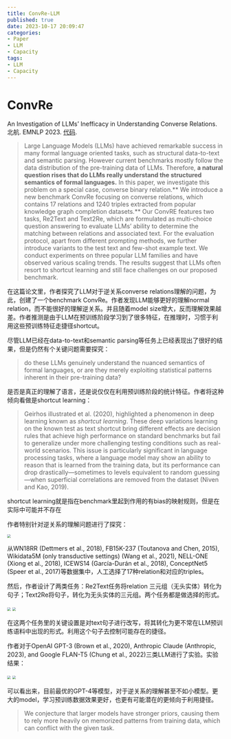 ```yaml
---
title: ConvRe-LLM
published: true
date: 2023-10-17 20:09:47
categories:
- Paper
- LLM
- Capacity
tags:
- LLM
- Capacity
---
```


# ConvRe

An Investigation of LLMs’ Inefficacy in Understanding Converse Relations. 北航. EMNLP 2023. [代码](https://github.com/3B-Group/ConvRe).

> Large Language Models (LLMs) have achieved remarkable success in many formal language oriented tasks, such as structural data-to-text and semantic parsing. However current benchmarks mostly follow the data distribution of the pre-training data of LLMs. Therefore, **a natural question rises that do LLMs really understand the structured semantics of formal languages.** In this paper, we investigate this problem on a special case, converse binary relation.** We introduce a new benchmark ConvRe focusing on converse relations, which contains 17 relations and 1240 triples extracted from popular knowledge graph completion datasets.** Our ConvRE features two tasks, Re2Text and Text2Re, which are formulated as multi-choice question answering to evaluate LLMs’ ability to determine the matching between relations and associated text. For the evaluation protocol, apart from different prompting methods, we further introduce variants to the test text and few-shot example text. We conduct experiments on three popular LLM families and have observed various scaling trends. The results suggest that LLMs often resort to shortcut learning and still face challenges on our proposed benchmark.

在这篇论文里，作者探究了LLM对于逆关系converse relations理解的问题，为此，创建了一个benchmark ConvRe。作者发现LLM能够更好的理解normal relation，而不能很好的理解逆关系。并且随着model size增大，反而理解效果越差。作者推测是由于LLM在预训练阶段学习到了很多特征，在推理时，习惯于利用这些预训练特征走捷径shortcut。

<!--more-->

尽管LLM已经在data-to-text和semantic parsing等任务上已经表现出了很好的结果，但是仍然有个关键问题需要探究：

> do these LLMs genuinely understand the nuanced semantics of formal languages, or are they merely exploiting statistical patterns inherent in their pre-training data?

是否是真正的理解了语言，还是说仅仅在利用预训练阶段的统计特征。作者将这种倾向看做是shortcut learning：

> Geirhos illustrated et al. (2020), highlighted a phenomenon in deep learning known as *shortcut learning*. These deep variations learning on the known test as text shortcut bring different effects are decision rules that achieve high performance on standard benchmarks but fail to generalize under more challenging testing conditions such as real-world scenarios. This issue is particularly significant in language processing tasks, where a language model may show an ability to reason that is learned from the training data, but its performance can drop drastically—sometimes to levels equivalent to random guessing—when superficial correlations are removed from the dataset (Niven and Kao, 2019).

shortcut learning就是指在benchmark里起到作用的有bias的映射规则，但是在实际中可能并不存在

作者特别针对逆关系的理解问题进行了探究：

<img src="https://lxy-blog-pics.oss-cn-beijing.aliyuncs.com/asssets/image-20231017201512542.png"  style="zoom:50%;" />

从WN18RR (Dettmers et al., 2018), FB15K-237 (Toutanova and Chen, 2015), Wikidata5M (only transductive settings) (Wang et al., 2021), NELL-ONE (Xiong et al., 2018), ICEWS14 (García-Durán et al., 2018), ConceptNet5 (Speer et al., 2017)等数据集中，人工选择了$17$种relation和对应的triples。

然后，作者设计了两类任务：Re2Text任务将relation 三元组（无头实体）转化为句子；Text2Re将句子，转化为无头实体的三元组。两个任务都是做选择的形式。

<img src="https://lxy-blog-pics.oss-cn-beijing.aliyuncs.com/asssets/image-20231017201758518.png"  style="zoom:50%;" />

<img src="https://lxy-blog-pics.oss-cn-beijing.aliyuncs.com/asssets/image-20231017201822598.png"  style="zoom:50%;" />

在这两个任务里的关键设置是对text句子进行改写，将其转化为更不常在LLM预训练语料中出现的形式。利用这个句子去控制可能存在的捷径。

作者对于OpenAI GPT-3 (Brown et al., 2020), Anthropic Claude (Anthropic, 2023), and Google FLAN-T5 (Chung et al., 2022)三类LLM进行了实验。实验结果：

<img src="https://lxy-blog-pics.oss-cn-beijing.aliyuncs.com/asssets/image-20231017202942704.png"  style="zoom:50%;" />

<img src="https://lxy-blog-pics.oss-cn-beijing.aliyuncs.com/asssets/image-20231017203004101.png" style="zoom:50%;" />

可以看出来，目前最优的GPT-4等模型，对于逆关系的理解甚至不如小模型。更大的model，学习预训练数据效果更好，也更有可能潜在的更倾向于利用捷径。

> We conjecture that larger models have stronger priors, causing them to rely more heavily on memorized patterns from training data, which can conflict with the given task.
